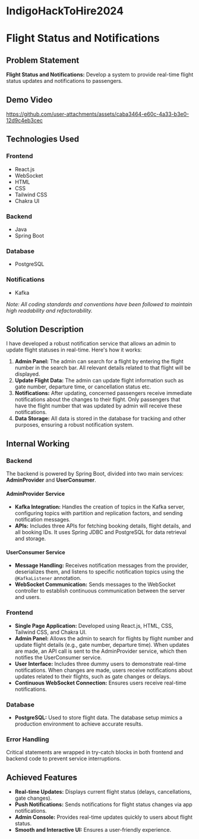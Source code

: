 # IndigoHackToHire2024

# Flight Status and Notifications

## Problem Statement
**Flight Status and Notifications:** Develop a system to provide real-time flight status updates and notifications to passengers.


## Demo Video


https://github.com/user-attachments/assets/caba3464-e60c-4a33-b3e0-12d9c4eb3cec



## Technologies Used

### Frontend
- React.js
- WebSocket
- HTML
- CSS
- Tailwind CSS
- Chakra UI

### Backend
- Java
- Spring Boot

### Database
- PostgreSQL

### Notifications
- Kafka

*Note: All coding standards and conventions have been followed to maintain high readability and refactorability.*

## Solution Description

I have developed a robust notification service that allows an admin to update flight statuses in real-time. Here's how it works:

1. **Admin Panel:** The admin can search for a flight by entering the flight number in the search bar. All relevant details related to that flight will be displayed.
2. **Update Flight Data:** The admin can update flight information such as gate number, departure time, or cancellation status etc.
3. **Notifications:** After updating, concerned passengers receive immediate notifications about the changes to their flight. Only passengers that have the flight number that was updated by admin will receive these notifications.
4. **Data Storage:** All data is stored in the database for tracking and other purposes, ensuring a robust notification system.

## Internal Working

### Backend

The backend is powered by Spring Boot, divided into two main services: **AdminProvider** and **UserConsumer**.

#### AdminProvider Service

- **Kafka Integration:** Handles the creation of topics in the Kafka server, configuring topics with partition and replication factors, and sending notification messages.
- **APIs:** Includes three APIs for fetching booking details, flight details, and all booking IDs. It uses Spring JDBC and PostgreSQL for data retrieval and storage.

#### UserConsumer Service

- **Message Handling:** Receives notification messages from the provider, deserializes them, and listens to specific notification topics using the `@KafkaListener` annotation.
- **WebSocket Communication:** Sends messages to the WebSocket controller to establish continuous communication between the server and users.

### Frontend

- **Single Page Application:** Developed using React.js, HTML, CSS, Tailwind CSS, and Chakra UI.
- **Admin Panel:** Allows the admin to search for flights by flight number and update flight details (e.g., gate number, departure time). When updates are made, an API call is sent to the AdminProvider service, which then notifies the UserConsumer service.
- **User Interface:** Includes three dummy users to demonstrate real-time notifications. When changes are made, users receive notifications about updates related to their flights, such as gate changes or delays.
- **Continuous WebSocket Connection:** Ensures users receive real-time notifications.

### Database

- **PostgreSQL:** Used to store flight data. The database setup mimics a production environment to achieve accurate results.

### Error Handling

Critical statements are wrapped in try-catch blocks in both frontend and backend code to prevent service interruptions.

## Achieved Features

- **Real-time Updates:** Displays current flight status (delays, cancellations, gate changes).
- **Push Notifications:** Sends notifications for flight status changes via app notifications.
- **Admin Console:** Provides real-time updates quickly to users about flight status.
- **Smooth and Interactive UI:** Ensures a user-friendly experience.

